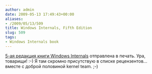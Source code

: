```yaml
---
author: admin
date: 2009-05-13 17:49:43+00:00
aliases:
- /2009/05/13/509
title: Windows Internals, Fifth Edition
slug: 509
tags:
- Windows Internals book
---
```


[5-ая редакция книги Windows Internals](http://blogs.msdn.com/microsoft_press/archive/2009/05/11/rtm-d-today-windows-internals-fifth-edition.aspx) отправлена в печать. Ура, товарищи! :-) Я там скромно присутствую в списке рецензентов... вместе с доброй половиной kernel team. ;-)
